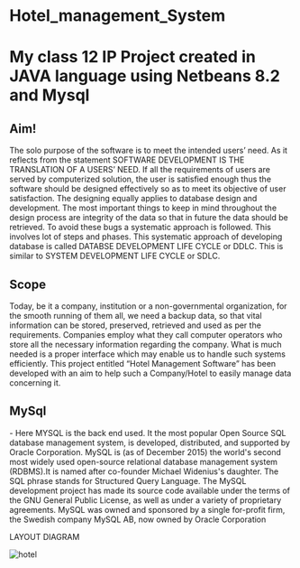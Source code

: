 
# Hotel_management_System
<h1>My class 12 IP Project created in JAVA language using Netbeans 8.2 and Mysql 

<h2>Aim!</h2>

The solo purpose of the software is to meet the intended users’ need. As it reflects from the statement SOFTWARE DEVELOPMENT IS THE TRANSLATION OF A USERS’ NEED. If all the requirements of users are served by computerized solution, the user is satisfied enough thus the software should be designed effectively so as to meet its objective of user satisfaction. The designing equally applies to database design and development. The most important things to keep in mind throughout the design process are integrity of the data so that in future the data should be retrieved. To avoid these bugs a systematic approach is followed. This involves lot of steps and phases. This systematic approach of developing database is called DATABSE DEVELOPMENT LIFE CYCLE or DDLC. This is similar to SYSTEM DEVELOPMENT LIFE CYCLE or SDLC.

<h2>Scope</h2>
Today, be it a company, institution or a non-governmental organization, for the smooth running of them all, we need a backup data, so that vital information can be stored, preserved, retrieved and used as per the requirements.
Companies employ what they call computer operators who store all the necessary information regarding the company. What is much needed is a proper interface which may enable us to handle such systems efficiently.
This project entitled “Hotel Management Software” has been developed with an aim to help such a Company/Hotel to easily manage data concerning it.

<h2>MySql</h2>- 
Here MYSQL is the back end used. It the most popular Open Source SQL database management system, is developed, distributed, and supported by Oracle Corporation. MySQL is (as of December 2015) the world's second most widely used open-source relational database management system (RDBMS).It is named after co-founder Michael Widenius's daughter. The SQL phrase stands for Structured Query Language.
The MySQL development project has made its source code available under the terms of the GNU General Public License, as well as under a variety of proprietary agreements. MySQL was owned and sponsored by a single for-profit firm, the Swedish company MySQL AB, now owned by Oracle Corporation
 
 <p> LAYOUT DIAGRAM 

  ![hotel](https://user-images.githubusercontent.com/60483148/135767570-084981c7-caa8-4e74-9316-1f5c5e0256b2.png)

